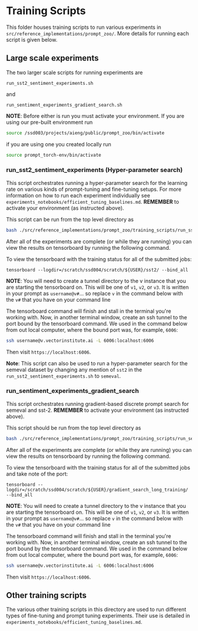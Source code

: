 # Training Scripts

This folder houses training scripts to run various experiments in `src/reference_implementations/prompt_zoo/`. More details for running each script is given below.

## Large scale experiments

The two larger scale scripts for running experiments are

`run_sst2_sentiment_experiments.sh`

and

`run_sentiment_experiments_gradient_search.sh`

__NOTE__: Before either is run you must activate your environment. If you are using our pre-built environment run

```bash
source /ssd003/projects/aieng/public/prompt_zoo/bin/activate
```

if you are using one you created locally run

```bash
source prompt_torch-env/bin/activate
```

### run_sst2_sentiment_experiments (Hyper-parameter search)

This script orchestrates running a hyper-parameter search for the learning rate on various kinds of prompt-tuning and fine-tuning setups. For more information on how to run each experiment individually see `experiments_notebooks/efficient_tuning_baselines.md`. __REMEMBER__ to activate your environment (as instructed above).

This script can be run from the top level directory as

```bash
bash ./src/reference_implementations/prompt_zoo/training_scripts/run_sst2_sentiment_experiments.sh
```

After all of the experiments are complete (or while they are running) you can view the results on tensorboard by running the following command.

To view the tensorboard with the training status for all of the submitted jobs:
```
tensorboard --logdir=/scratch/ssd004/scratch/${USER}/sst2/ --bind_all
```

__NOTE__: You will need to create a tunnel directory to the v instance that you are starting the tensorboard on. This will be one of `v1`, `v2`, or `v3`. It is written in your prompt as `username@v#`... so replace `v` in the command below with the `v#` that you have on your command line

The tensorboard command will finish and stall in the terminal you're working with. Now, in another terminal window, create an ssh tunnel to the port bound by the tensorboard command. We used in the command below from out local computer, where the bound port was, for example, `6006`:

```bash
ssh username@v.vectorinstitute.ai -L 6006:localhost:6006
```

Then visit `https://localhost:6006`.

__Note__: This script can also be used to run a hyper-parameter search for the semeval dataset by changing any mention of `sst2` in the `run_sst2_sentiment_experiments.sh` to `semeval`.

### run_sentiment_experiments_gradient_search

This script orchestrates running gradient-based discrete prompt search for semeval and sst-2. __REMEMBER__ to activate your environment (as instructed above).

This script should be run from the top level directory as

```bash
bash ./src/reference_implementations/prompt_zoo/training_scripts/run_sentiment_experiments_gradient_search.sh
```

After all of the experiments are complete (or while they are running) you can view the results on tensorboard by running the following command.

To view the tensorboard with the training status for all of the submitted jobs and take note of the port:
```
tensorboard --logdir=/scratch/ssd004/scratch/${USER}/gradient_search_long_training/ --bind_all
```

__NOTE__: You will need to create a tunnel directory to the v instance that you are starting the tensorboard on. This will be one of `v1`, `v2`, or `v3`. It is written in your prompt as `username@v#`... so replace `v` in the command below with the `v#` that you have on your command line

The tensorboard command will finish and stall in the terminal you're working with. Now, in another terminal window, create an ssh tunnel to the port bound by the tensorboard command. We used in the command below from out local computer, where the bound port was, for example, `6006`:

```bash
ssh username@v.vectorinstitute.ai -L 6006:localhost:6006
```

Then visit `https://localhost:6006`.

## Other training scripts

The various other training scripts in this directory are used to run different types of fine-tuning and prompt tuning experiments. Their use is detailed in `experiments_notebooks/efficient_tuning_baselines.md`.
